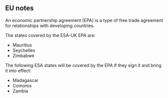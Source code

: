 ## EU notes

An economic partnership agreement (EPA) is a type of free trade agreement for relationships with developing countries.

The states covered by the ESA\-UK EPA are:

*   Mauritius
*   Seychelles
*   Zimbabwe

The following ESA states will be covered by the EPA if they sign it and bring it into effect:

*   Madagascar
*   Comoros
*   Zambia